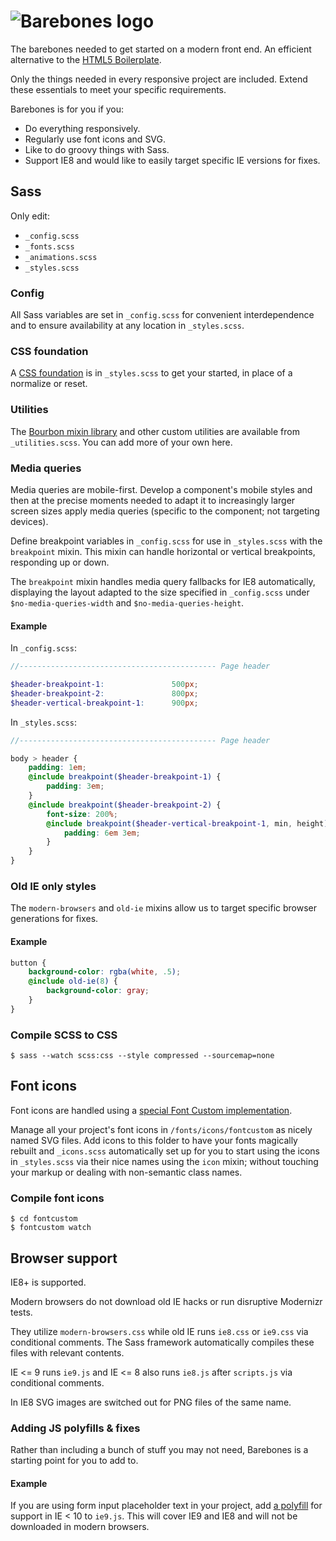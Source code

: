 # ![Barebones logo](http://jaydenseric.com/shared/barebones-logo.svg)

The barebones needed to get started on a modern front end. An efficient alternative to the [HTML5 Boilerplate](http://html5boilerplate.com).

Only the things needed in every responsive project are included. Extend these essentials to meet your specific requirements.

Barebones is for you if you:

- Do everything responsively.
- Regularly use font icons and SVG.
- Like to do groovy things with Sass.
- Support IE8 and would like to easily target specific IE versions for fixes.

## Sass

Only edit:

- `_config.scss`
- `_fonts.scss`
- `_animations.scss`
- `_styles.scss`

### Config

All Sass variables are set in `_config.scss` for convenient interdependence and to ensure availability at any location in `_styles.scss`.

### CSS foundation

A [CSS foundation](http://jaydenseric.com/blog/forget-normalize-or-resets-lay-your-own-css-foundation) is in `_styles.scss` to get your started, in place of a normalize or reset.

### Utilities

The [Bourbon mixin library](http://bourbon.io) and other custom utilities are available from `_utilities.scss`. You can add more of your own here.

### Media queries

Media queries are mobile-first. Develop a component's mobile styles and then at the precise moments needed to adapt it to increasingly larger screen sizes apply media queries (specific to the component; not targeting devices).

Define breakpoint variables in `_config.scss` for use in `_styles.scss` with the `breakpoint` mixin. This mixin can handle horizontal or vertical breakpoints, responding up or down.

The `breakpoint` mixin handles media query fallbacks for IE8 automatically, displaying the layout adapted to the size specified in `_config.scss` under `$no-media-queries-width` and `$no-media-queries-height`.

#### Example

In `_config.scss`:

```SCSS
//-------------------------------------------- Page header

$header-breakpoint-1:				500px;
$header-breakpoint-2:				800px;
$header-vertical-breakpoint-1:		900px;
```

In `_styles.scss`:

```SCSS
//-------------------------------------------- Page header

body > header {
	padding: 1em;
	@include breakpoint($header-breakpoint-1) {
		padding: 3em;
	}
	@include breakpoint($header-breakpoint-2) {
		font-size: 200%;
		@include breakpoint($header-vertical-breakpoint-1, min, height) {
			padding: 6em 3em;
		}
	}
}
```

### Old IE only styles

The `modern-browsers` and `old-ie` mixins allow us to target specific browser generations for fixes.

#### Example

```SCSS
button {
	background-color: rgba(white, .5);
	@include old-ie(8) {
		background-color: gray;
	}
}
```

### Compile SCSS to CSS

```
$ sass --watch scss:css --style compressed --sourcemap=none 
```

## Font icons

Font icons are handled using a [special Font Custom implementation](http://jaydenseric.com/blog/font-icons-like-a-boss-with-sass-and-font-custom).

Manage all your project's font icons in `/fonts/icons/fontcustom` as nicely named SVG files. Add icons to this folder to have your fonts magically rebuilt and `_icons.scss` automatically set up for you to start using the icons in `_styles.scss` via their nice names using the `icon` mixin; without touching your markup or dealing with non-semantic class names.

### Compile font icons

```
$ cd fontcustom
$ fontcustom watch
```

## Browser support

IE8+ is supported.

Modern browsers do not download old IE hacks or run disruptive Modernizr tests.

They utilize `modern-browsers.css` while old IE runs `ie8.css` or `ie9.css` via conditional comments. The Sass framework automatically compiles these files with relevant contents.

IE <= 9 runs `ie9.js` and IE <= 8 also runs `ie8.js` after `scripts.js` via conditional comments.

In IE8 SVG images are switched out for PNG files of the same name.

### Adding JS polyfills & fixes

Rather than including a bunch of stuff you may not need, Barebones is a starting point for you to add to.

#### Example

If you are using form input placeholder text in your project, add [a polyfill](http://mths.be/placeholder) for support in IE < 10 to `ie9.js`. This will cover IE9 and IE8 and will not be downloaded in modern browsers.

